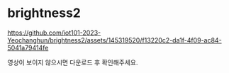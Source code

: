 ﻿# brightness2


https://github.com/iot101-2023-Yeochanghun/brightness2/assets/145319520/f13220c2-da1f-4f09-ac84-5041a79414fe


영상이 보이지 않으시면 다운로드 후 확인해주세요.
